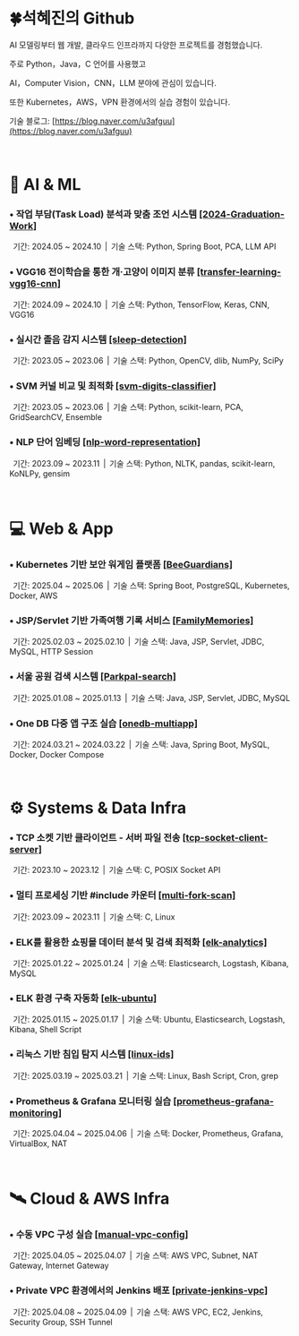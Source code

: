 # 🍀석혜진의 Github

AI 모델링부터 웹 개발, 클라우드 인프라까지 다양한 프로젝트를 경험했습니다.  

주로 Python，Java，C 언어를 사용했고

AI，Computer Vision，CNN，LLM 분야에 관심이 있습니다.

또한 Kubernetes，AWS，VPN 환경에서의 실습 경험이 있습니다.  

기술 블로그: [https://blog.naver.com/u3afguu](https://blog.naver.com/u3afguu)

<br>

# 🤖 AI & ML

### • 작업 부담(Task Load) 분석과 맞춤 조언 시스템 <a href="https://github.com/HyeJinSeok/2024-Graduation-Work">[2024-Graduation-Work]</a>
&thinsp; 기간: 2024.05 ~ 2024.10 &thinsp;| &thinsp;기술 스택: Python, Spring Boot, PCA, LLM API


### • VGG16 전이학습을 통한 개·고양이 이미지 분류 <a href="https://github.com/HyeJinSeok/transfer-learning-vgg16-cnn">[transfer-learning-vgg16-cnn]</a>  
&thinsp; 기간: 2024.09 ~ 2024.10 &thinsp;| &thinsp;기술 스택: Python, TensorFlow, Keras, CNN, VGG16


### • 실시간 졸음 감지 시스템 <a href="https://github.com/HyeJinSeok/sleep-detection">[sleep-detection]</a>  
&thinsp; 기간: 2023.05 ~ 2023.06 &thinsp;| &thinsp;기술 스택: Python, OpenCV, dlib, NumPy, SciPy


### • SVM 커널 비교 및 최적화 <a href="https://github.com/HyeJinSeok/svm-digits-classifier">[svm-digits-classifier]</a>  
&thinsp; 기간: 2023.05 ~ 2023.06 &thinsp;| &thinsp;기술 스택: Python, scikit-learn, PCA, GridSearchCV, Ensemble


### • NLP 단어 임베딩 <a href="https://github.com/HyeJinSeok/nlp-word-representation">[nlp-word-representation]</a>  
&thinsp; 기간: 2023.09 ~ 2023.11 &thinsp;| &thinsp;기술 스택: Python, NLTK, pandas, scikit-learn, KoNLPy, gensim

<br>

# 💻 Web & App

### • Kubernetes 기반 보안 워게임 플랫폼 <a href="https://github.com/BeeGuardians">[BeeGuardians]</a>  
&thinsp; 기간: 2025.04 ~ 2025.06 &thinsp;| &thinsp;기술 스택: Spring Boot, PostgreSQL, Kubernetes, Docker, AWS

### • JSP/Servlet 기반 가족여행 기록 서비스 <a href="https://github.com/HyeJinSeok/FamilyMemories">[FamilyMemories]</a>  
&thinsp; 기간: 2025.02.03 ~ 2025.02.10 &thinsp;| &thinsp;기술 스택: Java, JSP, Servlet, JDBC, MySQL, HTTP Session

### • 서울 공원 검색 시스템 <a href="https://github.com/HyeJinSeok/Parkpal">[Parkpal-search]</a>  
&thinsp; 기간: 2025.01.08 ~ 2025.01.13 &thinsp;| &thinsp;기술 스택: Java, JSP, Servlet, JDBC, MySQL

### • One DB 다중 앱 구조 실습 <a href="https://github.com/HyeJinSeok/OneDB_MultiApp">[onedb-multiapp]</a>  
&thinsp; 기간: 2024.03.21 ~ 2024.03.22 &thinsp;| &thinsp;기술 스택: Java, Spring Boot, MySQL, Docker, Docker Compose

<br>

# ⚙️ Systems & Data Infra

### • TCP 소켓 기반 클라이언트 - 서버 파일 전송 <a href="https://github.com/HyeJinSeok/tcp-socket-client-server">[tcp-socket-client-server]</a>  
&thinsp; 기간: 2023.10 ~ 2023.12 &thinsp;| &thinsp;기술 스택: C, POSIX Socket API

### • 멀티 프로세싱 기반 #include 카운터 <a href="https://github.com/HyeJinSeok/multi-fork-scan">[multi-fork-scan]</a>  
&thinsp; 기간: 2023.09 ~ 2023.11 &thinsp;| &thinsp;기술 스택: C, Linux

### • ELK를 활용한 쇼핑몰 데이터 분석 및 검색 최적화 <a href="https://github.com/HyeJinSeok/ELK">[elk-analytics]</a>  
&thinsp; 기간: 2025.01.22 ~ 2025.01.24 &thinsp;| &thinsp;기술 스택: Elasticsearch, Logstash, Kibana, MySQL

### • ELK 환경 구축 자동화 <a href="https://github.com/HyeJinSeok/ELK-ubuntu">[elk-ubuntu]</a> 
&thinsp; 기간: 2025.01.15 ~ 2025.01.17 &thinsp;| &thinsp;기술 스택: Ubuntu, Elasticsearch, Logstash, Kibana, Shell Script

### • 리눅스 기반 침입 탐지 시스템 <a href="https://github.com/HyeJinSeok/Linux-IDS">[linux-ids]</a>  
&thinsp; 기간: 2025.03.19 ~ 2025.03.21 &thinsp;| &thinsp;기술 스택: Linux, Bash Script, Cron, grep

### • Prometheus & Grafana 모니터링 실습 <a href="https://github.com/HyeJinSeok/Prometheus_Grafana_Monitoring">[prometheus-grafana-monitoring]</a>  
&thinsp; 기간: 2025.04.04 ~ 2025.04.06 &thinsp;| &thinsp;기술 스택: Docker, Prometheus, Grafana, VirtualBox, NAT

<br>

# 🛰️ Cloud & AWS Infra

### • 수동 VPC 구성 실습 <a href="https://github.com/HyeJinSeok/manual-vpc-config">[manual-vpc-config]</a>  
&thinsp; 기간: 2025.04.05 ~ 2025.04.07 &thinsp;| &thinsp;기술 스택: AWS VPC, Subnet, NAT Gateway, Internet Gateway

### • Private VPC 환경에서의 Jenkins 배포 <a href="https://github.com/HyeJinSeok/Private-Jenkins-in-VPC">[private-jenkins-vpc]</a>  
&thinsp; 기간: 2025.04.08 ~ 2025.04.09 &thinsp;| &thinsp;기술 스택: AWS VPC, EC2, Jenkins, Security Group, SSH Tunnel